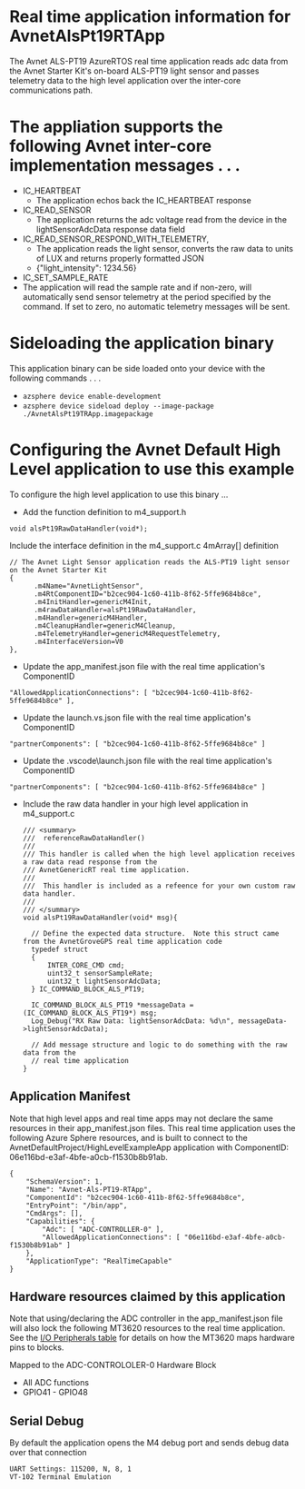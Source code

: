 # Real time application information for AvnetAlsPt19RTApp

The Avnet ALS-PT19 AzureRTOS real time application reads adc data from the Avnet Starter Kit's on-board ALS-PT19 light sensor and passes telemetry data to the high level application over the inter-core communications path.

# The appliation supports the following Avnet inter-core implementation messages . . .

* IC_HEARTBEAT 
  * The application echos back the IC_HEARTBEAT response
* IC_READ_SENSOR
  * The application returns the adc voltage read from the device in the lightSensorAdcData response data field
* IC_READ_SENSOR_RESPOND_WITH_TELEMETRY, 
  * The application reads the light sensor, converts the raw data to units of LUX and returns properly formatted JSON
  * {"light_intensity": 1234.56} 
* IC_SET_SAMPLE_RATE
* The application will read the sample rate and if non-zero, will automatically send sensor telemetry at the period specified by the command.  If set to zero, no automatic telemetry messages will be sent. 

# Sideloading the application binary
This application binary can be side loaded onto your device with the following commands . . .

* `azsphere device enable-development`
* `azsphere device sideload deploy --image-package ./AvnetAlsPt19TRApp.imagepackage`

# Configuring the Avnet Default High Level application to use this example
To configure the high level application to use this binary ...

* Add the function definition to m4_support.h

`void alsPt19RawDataHandler(void*);`

Include the interface definition in the m4_support.c 4mArray[] definition

    // The Avnet Light Sensor application reads the ALS-PT19 light sensor on the Avnet Starter Kit
    {
          .m4Name="AvnetLightSensor",
          .m4RtComponentID="b2cec904-1c60-411b-8f62-5ffe9684b8ce", 
          .m4InitHandler=genericM4Init,
          .m4rawDataHandler=alsPt19RawDataHandler,
          .m4Handler=genericM4Handler,
          .m4CleanupHandler=genericM4Cleanup,
          .m4TelemetryHandler=genericM4RequestTelemetry,
          .m4InterfaceVersion=V0
    },
   
* Update the app_manifest.json file with the real time application's ComponentID

`"AllowedApplicationConnections": [ "b2cec904-1c60-411b-8f62-5ffe9684b8ce" ],`

* Update the launch.vs.json  file with the real time application's ComponentID

`"partnerComponents": [ "b2cec904-1c60-411b-8f62-5ffe9684b8ce" ]`

* Update the .vscode\launch.json  file with the real time application's ComponentID

`"partnerComponents": [ "b2cec904-1c60-411b-8f62-5ffe9684b8ce" ]`

* Include the raw data handler in your high level application in m4_support.c

      /// <summary>
      ///  referenceRawDataHandler()
      /// 
      /// This handler is called when the high level application receives a raw data read response from the 
      /// AvnetGenericRT real time application.
      ///
      ///  This handler is included as a refeence for your own custom raw data handler.
      ///
      /// </summary>
      void alsPt19RawDataHandler(void* msg){

        // Define the expected data structure.  Note this struct came from the AvnetGroveGPS real time application code
        typedef struct
        {
            INTER_CORE_CMD cmd;
            uint32_t sensorSampleRate;
            uint32_t lightSensorAdcData;
        } IC_COMMAND_BLOCK_ALS_PT19;

        IC_COMMAND_BLOCK_ALS_PT19 *messageData = (IC_COMMAND_BLOCK_ALS_PT19*) msg;
        Log_Debug("RX Raw Data: lightSensorAdcData: %d\n", messageData->lightSensorAdcData);

        // Add message structure and logic to do something with the raw data from the 
        // real time application
      }

## Application Manifest
Note that high level apps and real time apps may not declare the same resources in their app_manifest.json files.  This real time application uses the following Azure Sphere resources, and is built to connect to the AvnetDefaultProject/HighLevelExampleApp application with ComponentID: 06e116bd-e3af-4bfe-a0cb-f1530b8b91ab.

    {
        "SchemaVersion": 1,
        "Name": "Avnet-Als-PT19-RTApp",
        "ComponentId": "b2cec904-1c60-411b-8f62-5ffe9684b8ce",
        "EntryPoint": "/bin/app",
        "CmdArgs": [],
        "Capabilities": {
            "Adc": [ "ADC-CONTROLLER-0" ],
            "AllowedApplicationConnections": [ "06e116bd-e3af-4bfe-a0cb-f1530b8b91ab" ]
        },
        "ApplicationType": "RealTimeCapable"
    }

## Hardware resources claimed by this application
Note that using/declaring the ADC controller in the app_manifest.json file will also lock the following MT3620 resources to the real time application.  See the [I/O Peripherals table](https://docs.microsoft.com/en-us/azure-sphere/hardware/mt3620-product-status#io-peripherals) for details on how the MT3620 maps hardware pins to blocks.

Mapped to the ADC-CONTROLOLER-0 Hardware Block
* All ADC functions
* GPIO41 - GPIO48

## Serial Debug
By default the application opens the M4 debug port and sends debug data over that connection

    UART Settings: 115200, N, 8, 1
    VT-102 Terminal Emulation
